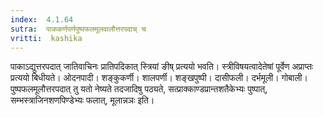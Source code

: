 ```yaml
---
index:  4.1.64
sutra:  पाककर्णपर्णपुष्पफलमूलवालौत्तरपदाच् च
vritti:  kashika 
---
```


पाकाऽद्युत्तरपदात् जातिवाचिनः प्रातिपदिकात् स्त्रियां ङीष् प्रत्ययो भवति। स्त्रीविषयत्वादेतेषां पूर्वेण अप्राप्तः प्रत्ययो बिधीयते। ओदनपादी। शङ्कुकर्णी। शालपर्णी। शङ्खपुष्पी। दासीफली। दर्भमूली। गोबाली। पुष्पफलमूलौत्तरपदात् तु यतो नेष्यते तदजादिषु पठ्यते, सत्प्राक्काण्डप्रान्तशतैकेभ्यः पुष्पात्, सम्भस्त्राजिनशणपिण्डेभ्यः फलात्, मूलान्नञः इति।

